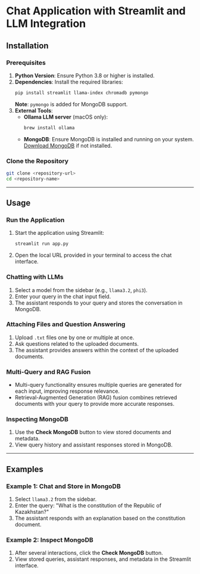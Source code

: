 
# Chat Application with Streamlit and LLM Integration  

## Installation  

### Prerequisites  
1. **Python Version**: Ensure Python 3.8 or higher is installed.  
2. **Dependencies**: Install the required libraries:  
   ```bash
   pip install streamlit llama-index chromadb pymongo
   ```  
   **Note**: `pymongo` is added for MongoDB support.  
3. **External Tools**:  
   - **Ollama LLM server** (macOS only):  
     ```bash
     brew install ollama
     ```  
   - **MongoDB**: Ensure MongoDB is installed and running on your system. [Download MongoDB](https://www.mongodb.com/try/download/community) if not installed.  

### Clone the Repository  
```bash
git clone <repository-url>
cd <repository-name>
```  

---

## Usage  

### Run the Application  
1. Start the application using Streamlit:  
   ```bash
   streamlit run app.py
   ```  
2. Open the local URL provided in your terminal to access the chat interface.  

### Chatting with LLMs  
1. Select a model from the sidebar (e.g., `llama3.2`, `phi3`).  
2. Enter your query in the chat input field.  
3. The assistant responds to your query and stores the conversation in MongoDB.  

### Attaching Files and Question Answering  
1. Upload `.txt` files one by one or multiple at once.  
2. Ask questions related to the uploaded documents.  
3. The assistant provides answers within the context of the uploaded documents.  

### Multi-Query and RAG Fusion  
- Multi-query functionality ensures multiple queries are generated for each input, improving response relevance.  
- Retrieval-Augmented Generation (RAG) fusion combines retrieved documents with your query to provide more accurate responses.  

### Inspecting MongoDB  
1. Use the **Check MongoDB** button to view stored documents and metadata.  
2. View query history and assistant responses stored in MongoDB.  

---

## Examples  

### Example 1: Chat and Store in MongoDB  
1. Select `llama3.2` from the sidebar.  
2. Enter the query: "What is the constitution of the Republic of Kazakhstan?"  
3. The assistant responds with an explanation based on the constitution document.  

### Example 2: Inspect MongoDB  
1. After several interactions, click the **Check MongoDB** button.  
2. View stored queries, assistant responses, and metadata in the Streamlit interface.  
